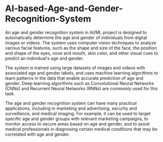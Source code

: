 # AI-based-Age-and-Gender-Recognition-System

An age and gender recognition system in AI/ML project is designed to automatically determine the age and gender of individuals from digital images or videos. The system uses computer vision techniques to analyze various facial features, such as the shape and size of the face, the position and shape of the eyes, nose and mouth, skin color, and other visual cues to predict an individual's age and gender.

The system is trained using large datasets of images and videos with associated age and gender labels, and uses machine learning algorithms to learn patterns in the data that enable accurate prediction of age and gender. Deep learning algorithms such as Convolutional Neural Networks (CNNs) and Recurrent Neural Networks (RNNs) are commonly used for this task.

The age and gender recognition system can have many practical applications, including in marketing and advertising, security and surveillance, and medical imaging. For example, it can be used to target specific age and gender groups with relevant marketing campaigns, to monitor access to secure areas based on age and gender, and to assist medical professionals in diagnosing certain medical conditions that may be correlated with age and gender.
